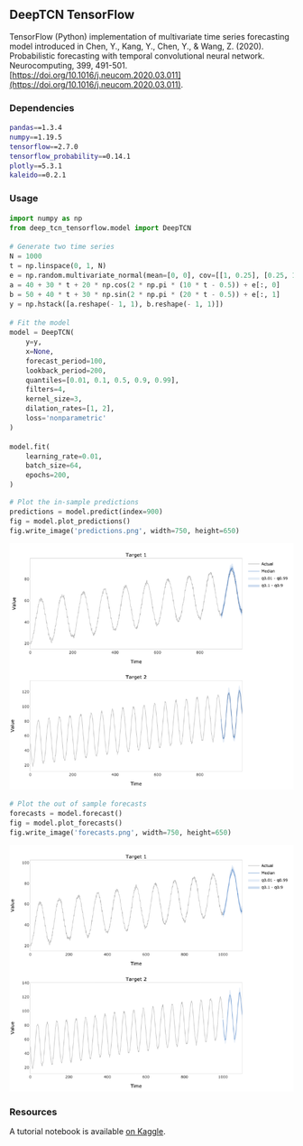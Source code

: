 ## DeepTCN TensorFlow
TensorFlow (Python) implementation of multivariate time series forecasting model introduced in Chen, Y., Kang, Y., Chen, Y., 
& Wang, Z. (2020). Probabilistic forecasting with temporal convolutional neural network. Neurocomputing, 399, 491-501.
[https://doi.org/10.1016/j.neucom.2020.03.011](https://doi.org/10.1016/j.neucom.2020.03.011).

### Dependencies
```bash
pandas==1.3.4
numpy==1.19.5
tensorflow==2.7.0
tensorflow_probability==0.14.1
plotly==5.3.1
kaleido==0.2.1
```
### Usage
```python
import numpy as np
from deep_tcn_tensorflow.model import DeepTCN

# Generate two time series
N = 1000
t = np.linspace(0, 1, N)
e = np.random.multivariate_normal(mean=[0, 0], cov=[[1, 0.25], [0.25, 1]], size=N)
a = 40 + 30 * t + 20 * np.cos(2 * np.pi * (10 * t - 0.5)) + e[:, 0]
b = 50 + 40 * t + 30 * np.sin(2 * np.pi * (20 * t - 0.5)) + e[:, 1]
y = np.hstack([a.reshape(- 1, 1), b.reshape(- 1, 1)])

# Fit the model
model = DeepTCN(
    y=y,
    x=None,
    forecast_period=100,
    lookback_period=200,
    quantiles=[0.01, 0.1, 0.5, 0.9, 0.99],
    filters=4,
    kernel_size=3,
    dilation_rates=[1, 2],
    loss='nonparametric'
)

model.fit(
    learning_rate=0.01,
    batch_size=64,
    epochs=200,
)
```
```python
# Plot the in-sample predictions
predictions = model.predict(index=900)
fig = model.plot_predictions()
fig.write_image('predictions.png', width=750, height=650)
```
![predictions](example/predictions.png)
```python
# Plot the out of sample forecasts
forecasts = model.forecast()
fig = model.plot_forecasts()
fig.write_image('forecasts.png', width=750, height=650)
```
![forecasts](example/forecasts.png)

### Resources
A tutorial notebook is available [on Kaggle](https://www.kaggle.com/flaviagiammarino/deeptcn-tensorflow-tutorial).